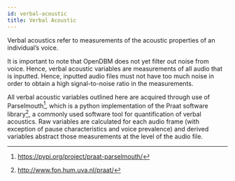 ```yaml
---
id: verbal-acoustic
title: Verbal Acoustic
---
```


Verbal acoustics refer to measurements of the acoustic properties of an individual’s voice. 

It is important to note that OpenDBM does not yet filter out noise from voice. Hence, verbal acoustic variables are measurements of all audio that is inputted. Hence, inputted audio files must not have too much noise in order to obtain a high signal-to-noise ratio in the measurements.

All verbal acoustic variables outlined here are acquired through use of Parselmouth[^1], which is a python implementation of the Praat software library[^2], a commonly used software tool for quantification of verbal acoustics. Raw variables are calculated for each audio frame (with exception of pause characteristics and voice prevalence) and derived variables abstract those measurements at the level of the audio file.

[^1]: https://pypi.org/project/praat-parselmouth/
[^2]: http://www.fon.hum.uva.nl/praat/

